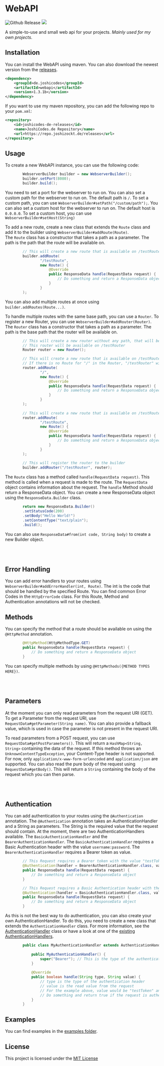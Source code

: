 # WebAPI

![Github Release](https://img.shields.io/github/v/release/JoshiCodes/WebAPI?include_prereleases)
<a href="https://repo.joshizockt.de/javadoc/releases/de/joshicodes/webapi/1.2/raw/index.html"><img src="https://repo.joshizockt.de/api/badge/latest/releases/de/joshicodes/webapi?color=4D7A97&name=Javadoc&prefix=v"></a>

A simple-to-use and small web api for your projects.
_Mainly used for my own projects._

## Installation

You can install the WebAPI using maven.
You can also download the newest version from the [releases](https://github.com/JoshiCodes/WebAPI/releases).

```xml
<dependency>
    <groupId>de.joshicodes</groupId>
    <artifactId>webapi</artifactId>
    <version>1.3.1b</version>
</dependency>
```

If you want to use my maven repository, you can add the following repo to your `pom.xml`:

```xml
<repository>
    <id>joshicodes-de-releases</id>
    <name>JoshiCodes.de Repository</name>
    <url>https://repo.joshizockt.de/releases</url>
</repository>
```

## Usage
To create a new WebAPI instance, you can use the following code:

```java
        WebserverBuilder builder = new WebserverBuilder();
        builder.setPort(8080);
        builder.build();
```
You need to set a port for the webserver to run on. You can also set a custom path for the webserver to run on. The default path is `/`.
To set a custom path, you can use `WebserverBuilder#setPath("/custom/path");`.
You can also set a custom host for the webserver to run on. The default host is `0.0.0.0`. To set a custom host, you can use `WebserverBuilder#setHost(String)`

To add a new route, create a new class that extends the `Route` class and add it to the builder using `WebserverBuilder#addRoute(Route)`.<br>
The `Route` class has a constructor that takes a path as a parameter. The path is the path that the route will be available on.

```java
        // This will create a new route that is available on /testRoute
        builder.addRoute(
                "/testRoute",
                new Route() {
                    @Override
                    public ResponseData handle(RequestData request) {
                        // Do something and return a ResponseData object
                    }
                }
        );
```
You can also add multiple routes at once using `builder.addRoutes(Route...)`.

To handle multiple routes with the same base path, you can use a `Router`.
To register a new Router, you can use `WebserverBuilder#addRouter(Router)`.
The `Router` class has a constructor that takes a path as a parameter. The path is the base path that the router will be available on.

```java
        // This will create a new router without any path, that will be set by registering it to the builder
        // This router will be available on /testRouter
        Router router = new Router();

        // This will create a new route that is available on /testRouter
        // If there is no Route for "/" in the Router, "/testRouter" will return a 404 
        router.addRoute(
                "/",
                new Route() {
                    @Override
                    public ResponseData handle(RequestData request) {
                        // Do something and return a ResponseData object
                    }
                }
        );
        
        // This will create a new route that is available on /testRouter/testRoute
        router.addRoute(
                "/testRoute",
                new Route() {
                    @Override
                    public ResponseData handle(RequestData request) {
                        // Do something and return a ResponseData object
                    }
                }
        );
        
        // This will register the router to the builder
        builder.addRouter("/testRouter", router);
```

The `Route` class has a method called `handle(RequestData request)`. This method is called when a request is made to the route. The `RequestData` object contains information about the request. The `handle` Method should return a ResponseData object.
You can create a new ResponseData object using the `ResponseData.Builder` class.

```java
        return new ResponseData.Builder()
        .setStatusCode(200)
        .setBody("Hello World!")
        .setContentType("text/plain");
        .build();
```
You can also use `ResponseData#from(int code, String body)` to create a new Builder object.

<br><br>

## Error Handling
You can add error handlers to your routes using `WebserverBuilder#addErrorHandler(int, Route)`. The int is the code that should be handled by the specified Route. You can find common Error Codes in the `HttpErrorCode` class.
For this Route, Method and Authentication annotations will not be checked.

## Methods
You can specify the method that a route should be available on using the `@HttpMethod` annotation.

```java
        @HttpMethod(HttpMethodType.GET)
        public ResponseData handle(RequestData request) {
            // Do something and return a ResponseData object
        }
```
You can specify multiple methods by using `@HttpMethods({METHOD TYPES HERE})`.

<br><br>

## Parameters
At the moment you can only read parameters from the request URI (GET).
To get a Parameter from the request URI, use `RequestData#getParameter(String name)`. You can also provide a fallback value, which is used in case the parameter is not present in the request URI.

To read parameters from a POST request, you can use `RequestData#getPostParameters()`. This will return a `HashMap<String, String>` containing the data of the request.
If this method throws an `UnknownContentTypeException`, your Content-Type header is not supported.
For now, only `application/x-www-form-urlencoded` and `application/json` are supported.
You can also read the pure body of the request using `RequestData#getBody()`. This will return a `String` containing the body of the request which you can then parse.

<br><br>

## Authentication
You can add authentication to your routes using the `@Authentication` annotation.
The `@Authentication` annotation takes an AuthenticationHandler and a String as parameters. The String is the required value that the request should contain.
At the moment, there are two AuthenticationHandlers available. The `BasicAuthenticationHandler` and the `BearerAuthenticationHandler`.
The `BasicAuthenticationHandler` requires a Basic Authentication header with the value `username:password`.
The `BearerAuthenticationHandler` requires a Bearer token as value.
```java
        // This Request requires a Bearer token with the value "testToken"
        @Authentication(handler = BearerAuthenticationHandler.class, value="testToken")
        public ResponseData handle(RequestData request) {
            // Do something and return a ResponseData object
        }

        // This Request requires a Basic Authentication header with the value "username:password"
        @Authentication(handler = BasicAuthenticationHandler.class, value="username:password")
        public ResponseData handle(RequestData request) {
            // Do something and return a ResponseData object
        }
```
As this is not the best way to do authentication, you can also create your own AuthenticationHandler. To do this, you need to create a new class that extends the `AuthenticationHandler` class.
For more information, see the [AuthenticationHandler](https://github.com/JoshiCodes/WebAPI/blob/master/src/main/java/de/joshicodes/webapi/auth/handler/AuthenticationHandler.java) class or have a look at one of the [existing AuthenticationHandlers](https://github.com/JoshiCodes/WebAPI/tree/master/src/main/java/de/joshicodes/webapi/auth/handler).

```java
        public class MyAuthenticationHandler extends AuthenticationHandler {
    
            public MyAuthenticationHandler() {
                super("Bearer"); // This is the type of the authentication header. You can allow multiple types ("Bearer", "Basic") but your handler should be able to handle all of them.
            }
    
            @Override
            public boolean handle(String type, String value) {
                // type is the type of the authentication header
                // value is the read value from the request
                // For the example above, value would be "testToken" and type would be "Bearer"
                // Do something and return true if the request is authenticated
            }
        }
```

## Examples
You can find examples in the [examples folder](https://github.com/JoshiCodes/WebAPI/tree/master/examples).

## License
This project is licensed under the [MIT License](https://github.com/JoshiCodes/WebAPI/blob/master/LICENSE)